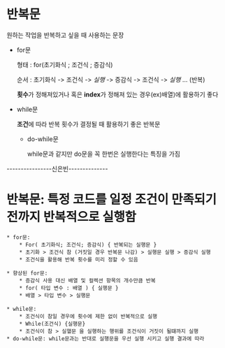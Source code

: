 # 반복문

원하는 작업을 반복하고 싶을 때 사용하는 문장

* for문 

    형태 : for(초기화식 ; 조건식 ; 증감식)

    순서 : 초기화식 -> 조건식 -> *실행* -> 증감식 -> 조건식 -> *실행* ... (반복)

    **횟수**가 정해져있거나 혹은 **index**가 정해져 있는 경우(ex)배열)에 활용하기 좋다

* while문

    **조건**에 따라 반복 횟수가 결정될 때 활용하기 좋은 반복문

    * do-while문

        while문과 같지만 do문을 꼭 한번은 실행한다는 특징을 가짐

----------------신은빈--------------

# 반복문: 특정 코드를 일정 조건이 만족되기 전까지 반복적으로 실행함 
	* for문: 
		* For( 초기화식; 조건식; 증감식) { 반복되는 실행문 }
		* 초기화 > 조건식 참 (거짓일 경우 반복문 나감) > 실행문 실행 > 증감식 실행
		* 조건식을 활용해 반복 횟수를 미리 정할 수 있음 
	
	* 향상된 for문:
		* 증감식 사용 대신 배열 및 컬렉션 항목의 개수만큼 반복
		* for( 타입 변수 : 배열 ) { 실행문 } 
		* 배열 > 타입 변수 > 실행문 
	
	* while문: 
		* 조건식이 참일 경우에 횟수에 제한 없이 반복적으로 실행
		* While(조건식) {실행문} 
		* 조건식이 참 > 실핼문 을 실행하는 행위를 조건식이 거짓이 될떄까지 실행 
    * do-while문: while문과는 반대로 실행문을 우선 실행 시키고 실행 결과에 따라
